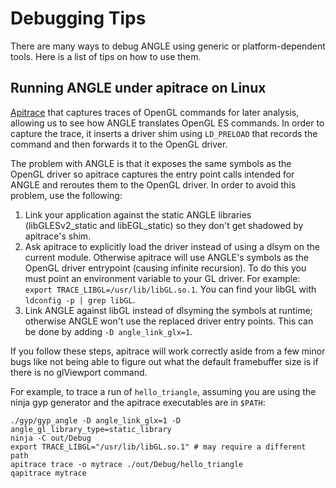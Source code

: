 # Debugging Tips

There are many ways to debug ANGLE using generic or platform-dependent tools. Here is a list of tips on how to use them.

## Running ANGLE under apitrace on Linux

[Apitrace](http://apitrace.github.io/) that captures traces of OpenGL commands for later analysis, allowing us to see how ANGLE translates OpenGL ES commands. In order to capture the trace, it inserts a driver shim using `LD_PRELOAD` that records the command and then forwards it to the OpenGL driver.

The problem with ANGLE is that it exposes the same symbols as the OpenGL driver so apitrace captures the entry point calls intended for ANGLE and reroutes them to the OpenGL driver. In order to avoid this problem, use the following:

1. Link your application against the static ANGLE libraries (libGLESv2_static and libEGL_static) so they don't get shadowed by apitrace's shim.
2. Ask apitrace to explicitly load the driver instead of using a dlsym on the current module. Otherwise apitrace will use ANGLE's symbols as the OpenGL driver entrypoint (causing infinite recursion). To do this you must point an environment variable to your GL driver. For example: `export TRACE_LIBGL=/usr/lib/libGL.so.1`. You can find your libGL with `ldconfig -p | grep libGL`.
3. Link ANGLE against libGL instead of dlsyming the symbols at runtime; otherwise ANGLE won't use the replaced driver entry points. This can be done by adding `-D angle_link_glx=1`.

If you follow these steps, apitrace will work correctly aside from a few minor bugs like not being able to figure out what the default framebuffer size is if there is no glViewport command.

For example, to trace a run of `hello_triangle`, assuming you are using the ninja gyp generator and the apitrace executables are in `$PATH`:

```
./gyp/gyp_angle -D angle_link_glx=1 -D angle_gl_library_type=static_library
ninja -C out/Debug
export TRACE_LIBGL="/usr/lib/libGL.so.1" # may require a different path
apitrace trace -o mytrace ./out/Debug/hello_triangle
qapitrace mytrace
```
